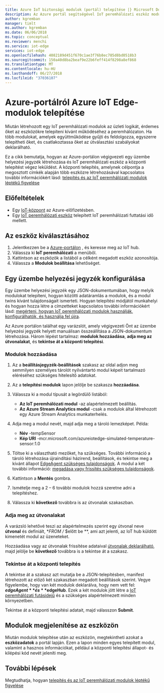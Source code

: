 ```yaml
---
title: Azure IoT biztonsági modulok (portál) telepítése |} Microsoft Docs
description: Az Azure portál segítségével IoT peremhálózati eszköz modulok telepítése
author: kgremban
manager: timlt
ms.author: kgremban
ms.date: 06/06/2018
ms.topic: conceptual
ms.reviewer: menchi
ms.service: iot-edge
services: iot-edge
ms.openlocfilehash: 4082189d451f670c1ae3f76b8ec785d8bd0518b3
ms.sourcegitcommit: 150a40d8ba2beaf9e22b6feff414f8298a8ef868
ms.translationtype: MT
ms.contentlocale: hu-HU
ms.lasthandoff: 06/27/2018
ms.locfileid: "37036107"
---
```

# <a name="deploy-azure-iot-edge-modules-from-the-azure-portal"></a>Azure-portálról Azure IoT Edge-modulok telepítése

Miután létrehozott egy IoT peremhálózati modulok az üzleti logikát, érdemes őket az eszközökre telepíteni kívánt működéséhez a peremhálózaton. Ha több modulokat, amelyek együttműködése gyűjti és feldolgozza, egyszerre telepítheti őket, és csatlakoztassa őket az útválasztási szabályokat deklarálható. 

Ez a cikk bemutatja, hogyan az Azure-portálon végigvezeti egy üzembe helyezési jegyzék létrehozása és IoT peremhálózati eszköz a központi telepítést végez leküldést. A központi telepítés, amelynek célpontja a megosztott címkék alapján több eszközre létrehozásával kapcsolatos további információkért lásd: [telepítés és az IoT peremhálózati modulok léptékű figyelése](how-to-deploy-monitor.md)

## <a name="prerequisites"></a>Előfeltételek

* Egy [IoT-központ](../iot-hub/iot-hub-create-through-portal.md) az Azure-előfizetésben. 
* Egy [IoT peremhálózati eszköz](how-to-register-device-portal.md) telepített IoT peremhálózati futtatási idő mellett. 

## <a name="select-your-device"></a>Az eszköz kiválasztásához

1. Jelentkezzen be a [Azure-portálon](https://portal.azure.com) , és keresse meg az IoT hub.
2. Válassza ki **IoT peremhálózati** a menüből.
3. Kattintson az eszközök a listából a célként megadott eszköz azonosítója. 
4. Válassza a **Modulok beállítása** lehetőséget.

## <a name="configure-a-deployment-manifest"></a>Egy üzembe helyezési jegyzék konfigurálása

Egy üzembe helyezési jegyzék egy JSON-dokumentumában, hogy melyik modulokat telepíteni, hogyan közötti adatáramlás a modulok, és a modul twins kívánt tulajdonságait ismerteti. Hogyan telepítési módjától munkahelyi és hogyan hozza létre a címzetteket kapcsolatos további információkért lásd: [megérteni, hogyan IoT peremhálózati modulok használják, konfigurálhatók, és használja fel újra](module-composition.md).

Az Azure portálon találhat egy varázslót, amely végigvezeti Önt az üzembe helyezési jegyzék helyett manuálisan összeállítása a JSON-dokumentum létrehozása. Három lépést tartalmaz: **modulok hozzáadása**, **adja meg az útvonalakat**, és **tekintse át a központi telepítési**. 

### <a name="add-modules"></a>Modulok hozzáadása

1. Az a **beállításjegyzék-beállítások** szakasz az oldal adjon meg semmilyen személyes tárolót nyilvántartó modul képeit tartalmazó eléréséhez szükséges hitelesítő adatokat. 
2. Az a **telepítési modulok** lapon jelölje be szakasza **hozzáadása**. 
3. Válassza ki a modul típusát a legördülő listából: 
   * **Az IoT peremhálózati modul** -az alapértelmezett beállítás.
   * **Az Azure Stream Analytics modul** -csak a modulok által létrehozott egy Azure Stream Analytics munkaterhelés. 

4. Adja meg a modul nevét, majd adja meg a tároló lemezképet. Példa: 
   * **Név** -tempSensor
   * **Kép URI** -mcr.microsoft.com/azureiotedge-simulated-temperature-sensor:1.0
5. Töltse ki a választható mezőket, ha szükséges. További információ a tároló létrehozása újraindítási házirend, beállítások, és tekintse meg a kívánt állapot [EdgeAgent szükséges tulajdonságok](module-edgeagent-edgehub.md#edgeagent-desired-properties). A modul a két további információ: [megadása vagy frissítés szükséges tulajdonságok](module-composition.md#define-or-update-desired-properties).
6. Kattintson a **Mentés** gombra.
7. Ismételje meg a 2 – 6 további modulok hozzá szeretne adni a telepítéshez. 
8. Válassza ki **következő** továbbra is az útvonalak szakaszban.

### <a name="specify-routes"></a>Adja meg az útvonalakat

A varázsló lehetővé teszi az alapértelmezés szerint egy útvonal neve **útvonal** és definiált, **FROM /* $előtt be **, ami azt jelenti, az IoT hub küldött kimenetét modul az üzeneteket.  

Hozzáadása vagy az útvonalak frissítése adataival [útvonalak deklarálható](module-composition.md#declare-routes), majd jelölje be **következő** továbbra is a tekintse át a szakasz.

### <a name="review-deployment"></a>Tekintse át a központi telepítés

A tekintse át a szakasz azt mutatja be a JSON-telepítésben, manifest létrehozott az előző két szakaszban megadott beállítások szerint. Vegye figyelembe, hogy van két modulok deklarálva, hogy nem vett fel: **$edgeAgent** és **$edgeHub**. Ezek a két modulok jött létre a [IoT peremhálózati futásidejű](iot-edge-runtime.md) és a szükséges alapértelmezett minden környezetben. 

Tekintse át a központi telepítési adatait, majd válasszon **Submit**. 

## <a name="view-modules-on-your-device"></a>Modulok megjelenítése az eszközön

Miután modulok telepítése után az eszközön, megtekintheti azokat a **eszközadatok** a portál lapján. Ezen a lapon minden egyes telepített modul, valamint a hasznos információkat, például a központi telepítési állapot- és kilépési kód nevét jeleníti meg. 

## <a name="next-steps"></a>További lépések

Megtudhatja, hogyan [telepítés és az IoT peremhálózati modulok léptékű figyelése](how-to-deploy-monitor.md)

